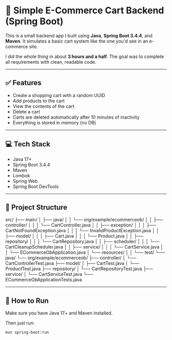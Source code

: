 # 🛒 Simple E-Commerce Cart Backend (Spring Boot)

This is a small backend app I built using **Java**, **Spring Boot 3.4.4**, and **Maven**. It simulates a basic cart system like the one you'd see in an e-commerce site.

I did the whole thing in about **3 hours and a half**. The goal was to complete all requirements with clean, readable code.

---

## ✅ Features

- Create a shopping cart with a random UUID
- Add products to the cart
- View the contents of the cart
- Delete a cart
- Carts are deleted automatically after 10 minutes of inactivity
- Everything is stored in memory (no DB)

---

## 💻 Tech Stack

- Java 17+
- Spring Boot 3.4.4
- Maven
- Lombok
- Spring Web
- Spring Boot DevTools

---

## 📂 Project Structure

src/
├── main/
│   ├── java/
│   │   └── org/example/ecommerceob/
│   │       ├── controller/
│   │       │   └── CartController.java
│   │       ├── exception/
│   │       │   ├── CartNotFoundException.java
│   │       │   └── InvalidProductException.java
│   │       ├── model/
│   │       │   ├── Cart.java
│   │       │   └── Product.java
│   │       ├── repository/
│   │       │   └── CartRepository.java
│   │       ├── scheduler/
│   │       │   └── CartCleanupScheduler.java
│   │       ├── service/
│   │       │   └── CartService.java
│   │       └── ECommerceObApplication.java
│   └── resources/
│ 
│
└── test/
    └── java/
        └── org/example/ecommerceob/
            ├── controller/
            │   └── CartControllerTest.java
            ├── model/
            │   ├── CartTest.java
            │   └── ProductTest.java
            ├── repository/
            │   └── CartRepositoryTest.java
            ├── service/
            │   └── CartServiceTest.java
            └── ECommerceObApplicationTests.java

---

## 🚀 How to Run

Make sure you have Java 17+ and Maven installed.

Then just run:

```bash
mvn spring-boot:run

